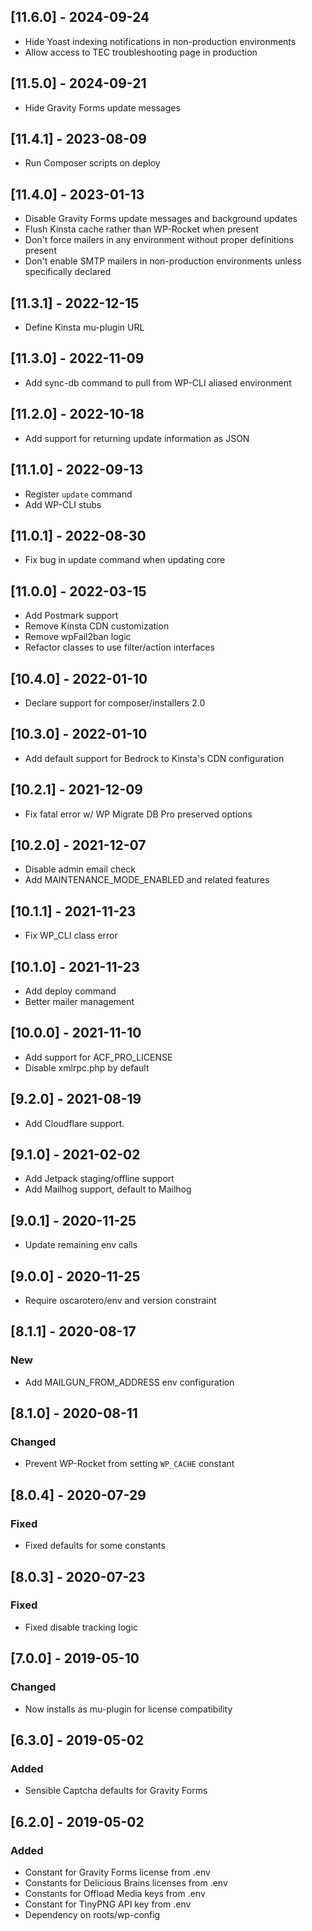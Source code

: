 ## [11.6.0] - 2024-09-24
- Hide Yoast indexing notifications in non-production environments
- Allow access to TEC troubleshooting page in production

## [11.5.0] - 2024-09-21
- Hide Gravity Forms update messages

## [11.4.1] - 2023-08-09
- Run Composer scripts on deploy

## [11.4.0] - 2023-01-13
- Disable Gravity Forms update messages and background updates
- Flush Kinsta cache rather than WP-Rocket when present
- Don't force mailers in any environment without proper definitions present
- Don't enable SMTP mailers in non-production environments unless specifically declared

## [11.3.1] - 2022-12-15
- Define Kinsta mu-plugin URL

## [11.3.0] - 2022-11-09
- Add sync-db command to pull from WP-CLI aliased environment

## [11.2.0] - 2022-10-18
- Add support for returning update information as JSON

## [11.1.0] - 2022-09-13
- Register `update` command
- Add WP-CLI stubs

## [11.0.1] - 2022-08-30
- Fix bug in update command when updating core

## [11.0.0] - 2022-03-15
- Add Postmark support
- Remove Kinsta CDN customization
- Remove wpFail2ban logic
- Refactor classes to use filter/action interfaces

## [10.4.0] - 2022-01-10
- Declare support for composer/installers 2.0

## [10.3.0] - 2022-01-10
- Add default support for Bedrock to Kinsta's CDN configuration

## [10.2.1] - 2021-12-09
- Fix fatal error w/ WP Migrate DB Pro preserved options

## [10.2.0] - 2021-12-07
- Disable admin email check
- Add MAINTENANCE_MODE_ENABLED and related features

## [10.1.1] - 2021-11-23
- Fix WP_CLI class error

## [10.1.0] - 2021-11-23
- Add deploy command
- Better mailer management

## [10.0.0] - 2021-11-10
- Add support for ACF_PRO_LICENSE
- Disable xmlrpc.php by default

## [9.2.0] - 2021-08-19
- Add Cloudflare support.

## [9.1.0] - 2021-02-02
- Add Jetpack staging/offline support
- Add Mailhog support, default to Mailhog

## [9.0.1] - 2020-11-25
- Update remaining env calls

## [9.0.0] - 2020-11-25
- Require oscarotero/env and version constraint

## [8.1.1] - 2020-08-17
### New
- Add MAILGUN_FROM_ADDRESS env configuration

## [8.1.0] - 2020-08-11
### Changed
- Prevent WP-Rocket from setting `WP_CACHE` constant

## [8.0.4] - 2020-07-29
### Fixed
- Fixed defaults for some constants

## [8.0.3] - 2020-07-23
### Fixed
- Fixed disable tracking logic

## [7.0.0] - 2019-05-10
### Changed
- Now installs as mu-plugin for license compatibility

## [6.3.0] - 2019-05-02
### Added
- Sensible Captcha defaults for Gravity Forms

## [6.2.0] - 2019-05-02
### Added
- Constant for Gravity Forms license from .env
- Constants for Delicious Brains licenses from .env
- Constants for Offload Media keys from .env
- Constant for TinyPNG API key from .env
- Dependency on roots/wp-config
